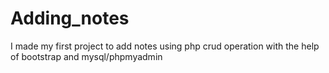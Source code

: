 # Adding_notes
I made my first project to add notes using php crud operation with the help of bootstrap and mysql/phpmyadmin
